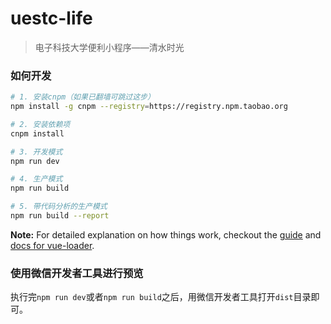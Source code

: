 # uestc-life

> 电子科技大学便利小程序——清水时光

### 如何开发

```bash
# 1. 安装cnpm（如果已翻墙可跳过这步）
npm install -g cnpm --registry=https://registry.npm.taobao.org

# 2. 安装依赖项
cnpm install

# 3. 开发模式
npm run dev

# 4. 生产模式
npm run build

# 5. 带代码分析的生产模式
npm run build --report
```

**Note:** For detailed explanation on how things work, checkout the [guide](http://vuejs-templates.github.io/webpack/) and [docs for vue-loader](http://vuejs.github.io/vue-loader).

### 使用微信开发者工具进行预览
执行完`npm run dev`或者`npm run build`之后，用微信开发者工具打开`dist`目录即可。
